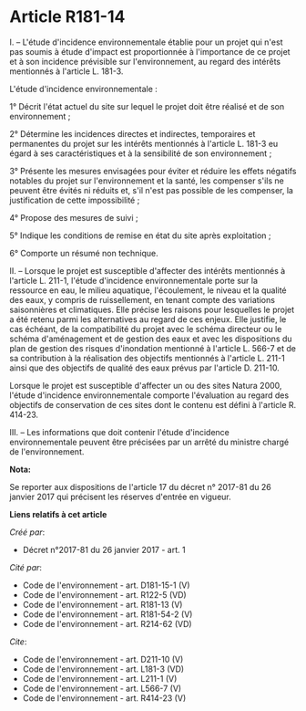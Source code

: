 # Article R181-14

I. – L'étude d'incidence environnementale établie pour un projet qui n'est pas soumis à étude d'impact est proportionnée à
l'importance de ce projet et à son incidence prévisible sur l'environnement, au regard des intérêts mentionnés à l'article L.
181-3.

L'étude d'incidence environnementale :

1° Décrit l'état actuel du site sur lequel le projet doit être réalisé et de son environnement ;

2° Détermine les incidences directes et indirectes, temporaires et permanentes du projet sur les intérêts mentionnés à
l'article L. 181-3 eu égard à ses caractéristiques et à la sensibilité de son environnement ;

3° Présente les mesures envisagées pour éviter et réduire les effets négatifs notables du projet sur l'environnement et la
santé, les compenser s'ils ne peuvent être évités ni réduits et, s'il n'est pas possible de les compenser, la justification
de cette impossibilité ;

4° Propose des mesures de suivi ;

5° Indique les conditions de remise en état du site après exploitation ;

6° Comporte un résumé non technique.

II. – Lorsque le projet est susceptible d'affecter des intérêts mentionnés à l'article L. 211-1, l'étude d'incidence
environnementale porte sur la ressource en eau, le milieu aquatique, l'écoulement, le niveau et la qualité des eaux, y
compris de ruissellement, en tenant compte des variations saisonnières et climatiques. Elle précise les raisons pour
lesquelles le projet a été retenu parmi les alternatives au regard de ces enjeux. Elle justifie, le cas échéant, de la
compatibilité du projet avec le schéma directeur ou le schéma d'aménagement et de gestion des eaux et avec les dispositions
du plan de gestion des risques d'inondation mentionné à l'article L. 566-7 et de sa contribution à la réalisation des
objectifs mentionnés à l'article L. 211-1 ainsi que des objectifs de qualité des eaux prévus par l'article D. 211-10.

Lorsque le projet est susceptible d'affecter un ou des sites Natura 2000, l'étude d'incidence environnementale comporte
l'évaluation au regard des objectifs de conservation de ces sites dont le contenu est défini à l'article R. 414-23.

III. – Les informations que doit contenir l'étude d'incidence environnementale peuvent être précisées par un arrêté du
ministre chargé de l'environnement.

**Nota:**

Se reporter aux dispositions de l'article 17 du décret n° 2017-81 du 26 janvier 2017 qui précisent les réserves d'entrée en
vigueur.

**Liens relatifs à cet article**

_Créé par_:

  - Décret n°2017-81 du 26 janvier 2017 - art. 1

_Cité par_:

  - Code de l'environnement - art. D181-15-1 (V)
  - Code de l'environnement - art. R122-5 (VD)
  - Code de l'environnement - art. R181-13 (V)
  - Code de l'environnement - art. R181-54-2 (V)
  - Code de l'environnement - art. R214-62 (VD)

_Cite_:

  - Code de l'environnement - art. D211-10 (V)
  - Code de l'environnement - art. L181-3 (VD)
  - Code de l'environnement - art. L211-1 (V)
  - Code de l'environnement - art. L566-7 (V)
  - Code de l'environnement - art. R414-23 (V)
